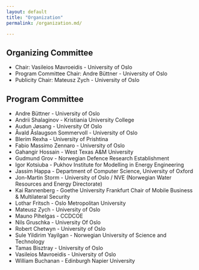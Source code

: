 ```yaml
---
layout: default
title: "Organization"
permalink: /organization.md/

---
```



## Organizing Committee

* Chair: Vasileios Mavroeidis - University of Oslo
* Program Committee Chair: Andre Büttner -	University of Oslo
* Publicity Chair: Mateusz Zych - University of Oslo


## Program Committee

* Andre Büttner -	University of Oslo
* Andrii Shalaginov -	Kristiania University College
* Audun Jøsang - University Of Oslo
* Åvald Åslaugson Sommervoll - University of Oslo
* Blerim Rexha - University of Prishtina
* Fabio Massimo Zennaro -	University of Oslo
* Gahangir Hossain - West Texas A&M University
* Gudmund Grov - Norwegian Defence Research Establishment
* Igor Kotsiuba - Pukhov Institute for Modelling in Energy Engineering
* Jassim Happa - Department of Computer Science, University of Oxford
* Jon-Martin Storm - University of Oslo / NVE (Norwegian Water Resources and Energy Directorate)
* Kai Rannenberg - Goethe University Frankfurt Chair of Mobile Business & Multilateral Security
* Lothar Fritsch - Oslo Metropolitan University
* Mateusz Zych - University of Oslo
* Mauno Pihelgas - CCDCOE
* Nils Gruschka - University Of Oslo
* Robert Chetwyn - University of Oslo
* Sule Yildirim Yayilgan - Norwegian University of Science and Technology
* Tamas Bisztray - University of Oslo
* Vasileios Mavroeidis - University of Oslo
* William Buchanan - Edinburgh Napier University

